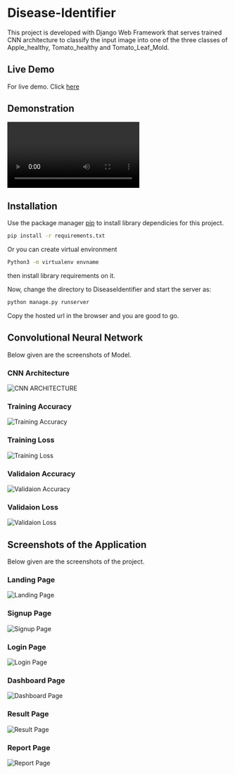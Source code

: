 # Disease-Identifier
This project is developed with Django Web Framework that serves trained CNN architecture to classify the input image into one of the three classes of Apple_healthy, Tomato_healthy and Tomato_Leaf_Mold.

## Live Demo
For live demo. Click [here](https://diseaseidentifier.herokuapp.com/)

## Demonstration
![DEMO](https://github.com/Rosan93/Disease-Identifier/blob/master/Application%20Screenshots/Roshan_Project_Demo.mp4)

## Installation

Use the package manager [pip](https://pip.pypa.io/en/stable/) to install library dependicies for this project.

```bash
pip install -r requirements.txt
```

Or you can create virtual environment

```bash
Python3 -m virtualenv envname
```

then install library requirements on it.

Now, change the directory to DiseaseIdentifier and start the server as:

```python
python manage.py runserver
```
Copy the hosted url in the browser and you are good to go.

## Convolutional Neural Network
Below given are the screenshots of Model.

### CNN Architecture
![CNN ARCHITECTURE](https://github.com/Rosan93/Disease-Identifier/blob/master/CNN%20Architecture%20Screenshots/CNN%20Architecture.png)

### Training Accuracy
![Training Accuracy](https://github.com/Rosan93/Disease-Identifier/blob/master/CNN%20Architecture%20Screenshots/training%20accuracy.png)

### Training Loss
![Training Loss](https://github.com/Rosan93/Disease-Identifier/blob/master/CNN%20Architecture%20Screenshots/training%20loss.png)

### Validaion Accuracy
![Validaion Accuracy](https://github.com/Rosan93/Disease-Identifier/blob/master/CNN%20Architecture%20Screenshots/validation%20accuracy.png)

### Validaion Loss
![Validaion Loss](https://github.com/Rosan93/Disease-Identifier/blob/master/CNN%20Architecture%20Screenshots/validation%20loss.png)

## Screenshots of the Application
Below given are the screenshots of the project.

### Landing Page
![Landing Page](https://github.com/Rosan93/Disease-Identifier/blob/master/Application%20Screenshots/Landing%20Page.png)

### Signup Page
![Signup Page](https://github.com/Rosan93/Disease-Identifier/blob/master/Application%20Screenshots/Sign%20Up%20Page.png)

### Login Page
![Login Page](https://github.com/Rosan93/Disease-Identifier/blob/master/Application%20Screenshots/Login.png)

### Dashboard Page
![Dashboard Page](https://github.com/Rosan93/Disease-Identifier/blob/master/Application%20Screenshots/Dashboard.png)

### Result Page
![Result Page](https://github.com/Rosan93/Disease-Identifier/blob/master/Application%20Screenshots/result.png)

### Report Page
![Report Page](https://github.com/Rosan93/Disease-Identifier/blob/master/Application%20Screenshots/Report.png)
